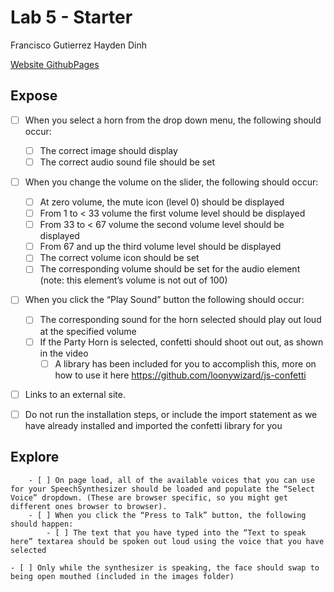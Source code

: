 # Lab 5 - Starter
Francisco Gutierrez
Hayden Dinh

[Website GithubPages](https://illusivealdebaran.github.io/Lab5_Starter/)

## Expose
 - [ ] When you select a horn from the drop down menu, the following should occur:

    - [ ] The correct image should display
    - [ ] The correct audio sound file should be set

- [ ] When you change the volume on the slider, the following should occur:

    - [ ] At zero volume, the mute icon (level 0) should be displayed
    - [ ] From 1 to < 33 volume the first volume level should be displayed
    - [ ] From 33 to < 67 volume the second volume level should be displayed
    - [ ] From 67 and up the third volume level should be displayed
    - [ ] The correct volume icon should be set
    - [ ] The corresponding volume should be set for the audio element (note: this element’s volume is not out of 100)
- [ ] When you click the “Play Sound” button the following should occur:

    - [ ] The corresponding sound for the horn selected should play out loud at the specified volume
    - [ ] If the Party Horn is selected, confetti should shoot out out, as shown in the video
        - [ ] A library has been included for you to accomplish this, more on how to use it here https://github.com/loonywizard/js-confetti 

- [ ] Links to an external site.
- [ ] Do not run the installation steps, or include the import statement as we have already installed and imported the confetti library for you 

## Explore

        - [ ] On page load, all of the available voices that you can use for your SpeechSynthesizer should be loaded and populate the “Select Voice” dropdown. (These are browser specific, so you might get different ones browser to browser).
        - [ ] When you click the “Press to Talk” button, the following should happen:
            - [ ] The text that you have typed into the “Text to speak here” textarea should be spoken out loud using the voice that you have selected

    - [ ] Only while the synthesizer is speaking, the face should swap to being open mouthed (included in the images folder)
